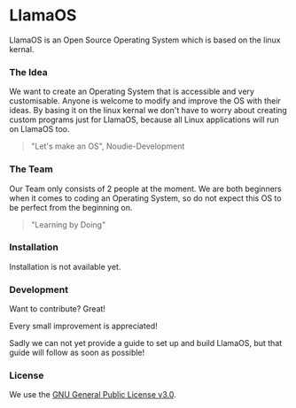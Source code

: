 # LlamaOS
LlamaOS is an Open Source Operating System which is based on the linux kernal.
### The Idea
We want to create an Operating System that is accessible and very customisable. Anyone is welcome to modify and improve the OS with their ideas. By basing it on the linux kernal we don't have to worry about creating custom programs just for LlamaOS, because all Linux applications will run on LlamaOS too.

> "Let's make an OS",
> Noudie-Development


### The Team

Our Team only consists of 2 people at the moment. We are both beginners when it comes to coding an Operating System, so do not expect this OS to be perfect from the beginning on.

>"Learning by Doing"

### Installation

Installation is not available yet.


### Development

Want to contribute? Great!

Every small improvement is appreciated!

Sadly we can not yet provide a guide to set up and build LlamaOS, but that guide will follow as soon as possible!
### License

We use the [GNU General Public License v3.0][gnu].

   [gnu]: https://github.com/LlamaOS/LlamaOS/blob/master/LICENSE